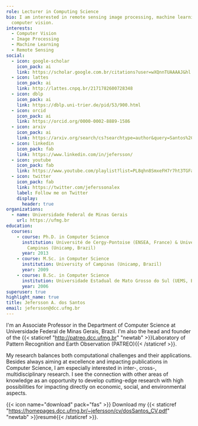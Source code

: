 ```yaml
---
role: Lecturer in Computing Science
bio: I am interested in remote sensing image processing, machine learning and
  computer vision.
interests:
  - Computer Vision
  - Image Processing
  - Machine Learning
  - Remote Sensing
social:
  - icon: google-scholar
    icon_pack: ai
    link: https://scholar.google.com.br/citations?user=wXQnnTUAAAAJ&hl
  - icon: lattes
    icon_pack: ai
    link: http://lattes.cnpq.br/2171782600728348
  - icon: dblp
    icon_pack: ai
    link: https://dblp.uni-trier.de/pid/53/900.html
  - icon: orcid
    icon_pack: ai
    link: https://orcid.org/0000-0002-8889-1586
  - icon: arxiv
    icon_pack: ai
    link: https://arxiv.org/search/cs?searchtype=author&query=Santos%2C+J+A+d
  - icon: linkedin
    icon_pack: fab
    link: https://www.linkedin.com/in/jefersson/
  - icon: youtube
    icon_pack: fab
    link: https://www.youtube.com/playlist?list=PL8qhn8SmxeFH7r7ht3TGFahT8h4uzGHoc
  - icon: twitter
    icon_pack: fab
    link: https://twitter.com/jeferssonalex
    label: Follow me on Twitter
    display:
      header: true
organizations:
  - name: Universidade Federal de Minas Gerais
    url: https://ufmg.br
education:
  courses:
    - course: Ph.D. in Computer Science
      institution: Université de Cergy-Pontoise (ENSEA, France) & University of
        Campinas (Unicamp, Brazil)
      year: 2013
    - course: M.Sc. in Computer Science
      institution: University of Campinas (Unicamp, Brazil)
      year: 2009
    - course: B.Sc. in Computer Science
      institution: Universidade Estadual de Mato Grosso do Sul (UEMS, Brazil)
      year: 2006
superuser: true
highlight_name: true
title: Jefersson A. dos Santos
email: jefersson@dcc.ufmg.br
---
```


I'm an Associate Professor in the Department of Computer Science at Universidade Federal de Minas Gerais, Brazil. I'm also the head and founder of the {{< staticref "http://patreo.dcc.ufmg.br" "newtab" >}}Laboratory of Pattern Recognition and Earth Observation (PATREO){{< /staticref >}}.

My research balances both computational challenges and their applications. Besides always aiming at excellence and impacting publications in Computer Science, I am especially interested in inter-, cross-, multidisciplinary research. I see the connection with other areas of knowledge as an opportunity to develop cutting-edge research with high possibilities for impacting directly on economic, social, and environmental aspects.

{{< icon name="download" pack="fas" >}} Download my {{< staticref "https://homepages.dcc.ufmg.br/~jefersson/cv/dosSantos_CV.pdf" "newtab" >}}resumé{{< /staticref >}}.
